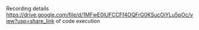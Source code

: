 Recording details https://drive.google.com/file/d/1MFwE0lUFCCFf4OQFrG0KSucOiYLu5pOc/view?usp=share_link of code execution
